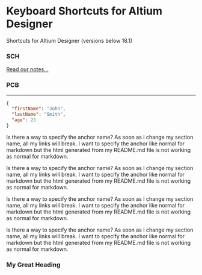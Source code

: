 # Keyboard Shortcuts for Altium Designer

Shortcuts for Altium Designer (versions below 18.1)

### SCH
[Read our notes...](#my-great-heading)




### PCB

---

```json
{
  "firstName": "John",
  "lastName": "Smith",
  "age": 25
}
```

Is there a way to specify the anchor name? As soon as I change my section name, all my links will break. I want to specify the anchor like normal for markdown but the html generated from my README.md file is not working as normal for markdown.


Is there a way to specify the anchor name? As soon as I change my section name, all my links will break. I want to specify the anchor like normal for markdown but the html generated from my README.md file is not working as normal for markdown.


Is there a way to specify the anchor name? As soon as I change my section name, all my links will break. I want to specify the anchor like normal for markdown but the html generated from my README.md file is not working as normal for markdown.


Is there a way to specify the anchor name? As soon as I change my section name, all my links will break. I want to specify the anchor like normal for markdown but the html generated from my README.md file is not working as normal for markdown.




### My Great Heading